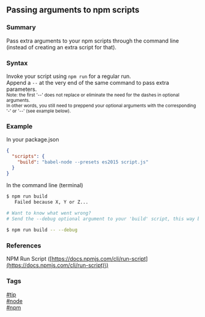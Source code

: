 ## Passing arguments to npm scripts

### Summary
Pass extra arguments to your npm scripts through the command line (instead of creating an extra script for that).

### Syntax
Invoke your script using `npm run` for a regular run.  
Append a `--` at the very end of the same command to pass extra parameters.  
<sub>
Note: the first '--' does not replace or eliminate the need for the dashes in optional arguments.  
In other words, you still need to preppend your optional arguments with the corresponding '-' or '--' (see example below).  
</sub>

### Example
In your package.json
```json
{  
  "scripts": {
    "build": "babel-node --presets es2015 script.js"
  }
}
```

In the command line (terminal)
```bash
$ npm run build
   Failed because X, Y or Z...
   
# Want to know what went wrong? 
# Send the --debug optional argument to your 'build' script, this way babel-node will give you more details...

$ npm run build -- --debug 
```

### References
NPM Run Script \([https://docs.npmjs.com/cli/run-script](https://docs.npmjs.com/cli/run-script)\)

### Tags
[#tip](../../tips.md)  
[#node](../node.md)  
[#npm](npm.md)